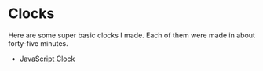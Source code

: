 # Clocks

Here are some super basic clocks I made.
Each of them were made in about forty-five minutes.

* [JavaScript Clock](./javascript)
